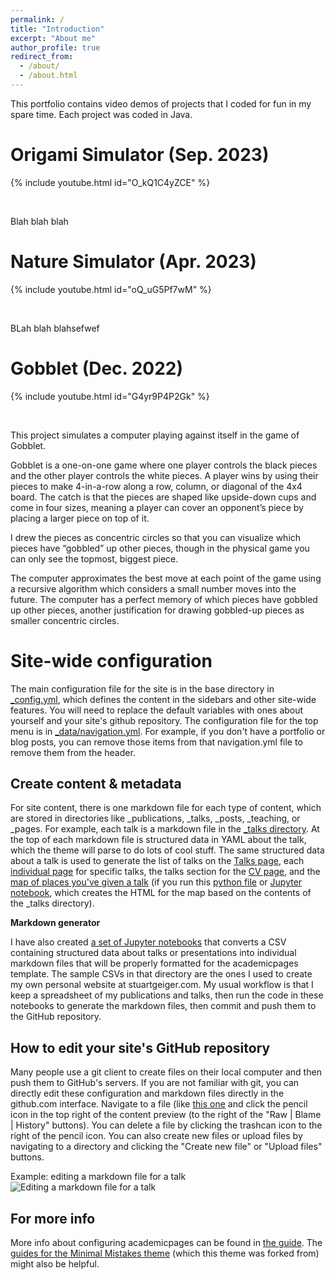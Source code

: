 ```yaml
---
permalink: /
title: "Introduction"
excerpt: "About me"
author_profile: true
redirect_from: 
  - /about/
  - /about.html
---
```


This portfolio contains video demos of projects that I coded for fun in my spare time. Each project was coded in Java.

Origami Simulator (Sep. 2023)
======
{% include youtube.html id="O_kQ1C4yZCE" %}

&nbsp;

Blah blah blah

Nature Simulator (Apr. 2023)
======
{% include youtube.html id="oQ_uG5Pf7wM" %}

&nbsp;

BLah blah blahsefwef

Gobblet (Dec. 2022)
======
{% include youtube.html id="G4yr9P4P2Gk" %}

&nbsp;

This project simulates a computer playing against itself in the game of Gobblet.

Gobblet is a one-on-one game where one player controls the black pieces and the other player controls the white pieces. A player wins by using their pieces to make 4-in-a-row along a row, column, or diagonal of the 4x4 board. The catch is that the pieces are shaped like upside-down cups and come in four sizes, meaning a player can cover an opponent’s piece by placing a larger piece on top of it.

I drew the pieces as concentric circles so that you can visualize which pieces have “gobbled” up other pieces, though in the physical game you can only see the topmost, biggest piece.

The computer approximates the best move at each point of the game using a recursive algorithm which considers a small number moves into the future. The computer has a perfect memory of which pieces have gobbled up other pieces, another justification for drawing gobbled-up pieces as smaller concentric circles.

Site-wide configuration
======
The main configuration file for the site is in the base directory in [_config.yml](https://github.com/academicpages/academicpages.github.io/blob/master/_config.yml), which defines the content in the sidebars and other site-wide features. You will need to replace the default variables with ones about yourself and your site's github repository. The configuration file for the top menu is in [_data/navigation.yml](https://github.com/academicpages/academicpages.github.io/blob/master/_data/navigation.yml). For example, if you don't have a portfolio or blog posts, you can remove those items from that navigation.yml file to remove them from the header. 

Create content & metadata
------
For site content, there is one markdown file for each type of content, which are stored in directories like _publications, _talks, _posts, _teaching, or _pages. For example, each talk is a markdown file in the [_talks directory](https://github.com/academicpages/academicpages.github.io/tree/master/_talks). At the top of each markdown file is structured data in YAML about the talk, which the theme will parse to do lots of cool stuff. The same structured data about a talk is used to generate the list of talks on the [Talks page](https://academicpages.github.io/talks), each [individual page](https://academicpages.github.io/talks/2012-03-01-talk-1) for specific talks, the talks section for the [CV page](https://academicpages.github.io/cv), and the [map of places you've given a talk](https://academicpages.github.io/talkmap.html) (if you run this [python file](https://github.com/academicpages/academicpages.github.io/blob/master/talkmap.py) or [Jupyter notebook](https://github.com/academicpages/academicpages.github.io/blob/master/talkmap.ipynb), which creates the HTML for the map based on the contents of the _talks directory).

**Markdown generator**

I have also created [a set of Jupyter notebooks](https://github.com/academicpages/academicpages.github.io/tree/master/markdown_generator
) that converts a CSV containing structured data about talks or presentations into individual markdown files that will be properly formatted for the academicpages template. The sample CSVs in that directory are the ones I used to create my own personal website at stuartgeiger.com. My usual workflow is that I keep a spreadsheet of my publications and talks, then run the code in these notebooks to generate the markdown files, then commit and push them to the GitHub repository.

How to edit your site's GitHub repository
------
Many people use a git client to create files on their local computer and then push them to GitHub's servers. If you are not familiar with git, you can directly edit these configuration and markdown files directly in the github.com interface. Navigate to a file (like [this one](https://github.com/academicpages/academicpages.github.io/blob/master/_talks/2012-03-01-talk-1.md) and click the pencil icon in the top right of the content preview (to the right of the "Raw | Blame | History" buttons). You can delete a file by clicking the trashcan icon to the right of the pencil icon. You can also create new files or upload files by navigating to a directory and clicking the "Create new file" or "Upload files" buttons. 

Example: editing a markdown file for a talk
![Editing a markdown file for a talk](/images/editing-talk.png)

For more info
------
More info about configuring academicpages can be found in [the guide](https://academicpages.github.io/markdown/). The [guides for the Minimal Mistakes theme](https://mmistakes.github.io/minimal-mistakes/docs/configuration/) (which this theme was forked from) might also be helpful.

